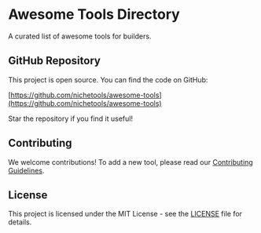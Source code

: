 # Awesome Tools Directory

A curated list of awesome tools for builders. 

## GitHub Repository

This project is open source. You can find the code on GitHub:

[https://github.com/nichetools/awesome-tools](https://github.com/nichetools/awesome-tools)

Star the repository if you find it useful!

## Contributing

We welcome contributions! To add a new tool, please read our [Contributing Guidelines](CONTRIBUTING.md).

## License

This project is licensed under the MIT License - see the [LICENSE](LICENSE) file for details.
